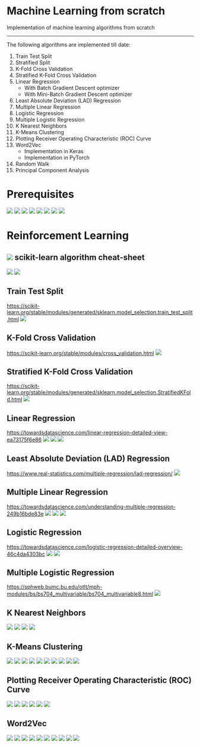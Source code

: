 # Machine Learning from scratch
Implementation of machine learning algorithms from scratch

***
The following algorithms are implemented till date:
1. Train Test Split
2. Stratified Split
3. K-Fold Cross Validation
4. Stratified K-Fold Cross Validation
5. Linear Regression
    - With Batch Gradient Descent optimizer
    - With Mini-Batch Gradient Descent optimizer
6. Least Absolute Deviation (LAD) Regression
7. Multiple Linear Regression
8. Logistic Regression
9. Multiple Logistic Regression
10. K Nearest Neighbors
11. K-Means Clustering
12. Plotting Receiver Operating Characteristic (ROC) Curve
13. Word2Vec
    - Implementation in Keras
    - Implementation in PyTorch
15. Random Walk
16. Principal Component Analysis  

# Prerequisites

![](images/image19.png)
![](images/image20.png)
![](images/image21.png)
![](images/image22.png)
![](images/image14.png)
![](images/image15.png)
![](images/image16.png)
![](images/image17.png)

# Reinforcement Learning

![](images/image18.png)
scikit-learn algorithm cheat-sheet
-
![](images/image12.png)
![](images/image13.png)


Train Test Split
-
https://scikit-learn.org/stable/modules/generated/sklearn.model_selection.train_test_split.html
![](images/image1.jpg)

K-Fold Cross Validation
-
https://scikit-learn.org/stable/modules/cross_validation.html
![](images/image3.png)

Stratified K-Fold Cross Validation
-
https://scikit-learn.org/stable/modules/generated/sklearn.model_selection.StratifiedKFold.html
![](images/image2.png)

Linear Regression 
-
https://towardsdatascience.com/linear-regression-detailed-view-ea73175f6e86
![](images/image4.jpeg)
![](images/image27.png)
![](images/image28.png)


Least Absolute Deviation (LAD) Regression
-
https://www.real-statistics.com/multiple-regression/lad-regression/
![](images/image5.jpg)

Multiple Linear Regression
-
https://towardsdatascience.com/understanding-multiple-regression-249b16bde83e
![](images/image6.png)
![](images/image7.png)
![](images/image8.jpg)

Logistic Regression
-
https://towardsdatascience.com/logistic-regression-detailed-overview-46c4da4303bc
![](images/image10.jpeg)
![](images/image9.png)

Multiple Logistic Regression
-
https://sphweb.bumc.bu.edu/otlt/mph-modules/bs/bs704_multivariable/bs704_multivariable8.html
![](images/image23.png)

 K Nearest Neighbors
 -
 ![](images/image24.png)
 ![](images/image25.png)
 ![](images/image26.png)
 ![](images/image29.png)
 
 K-Means Clustering
 -
 ![](images/image30.png)
 ![](images/image31.png)
 ![](images/image32.png)
 ![](images/image33.png)
 ![](images/image34.png)
 ![](images/image35.png)
 ![](images/image36.png)
 ![](images/image37.png)
 ![](images/image38.png)
 ![](images/image39.png)
 
 Plotting Receiver Operating Characteristic (ROC) Curve
 -
 ![](images/image40.png)
 ![](images/image41.png)
 ![](images/image42.png)
 ![](images/image43.png)
 ![](images/image44.png)
 ![](images/image45.png)
 
 Word2Vec
 -
 ![](images/image46.png)
 ![](images/image47.png)
 ![](images/image48.png)
 ![](images/image49.png)
 ![](images/image50.png)
 ![](images/image51.png)
 ![](images/image52.png)
 ![](images/image53.png)
 ![](images/image54.png)
 ![](images/image55.png)
 
 




